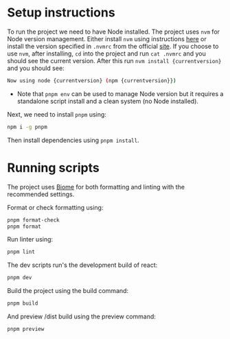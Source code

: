 # Setup instructions

To run the project we need to have Node installed. The project uses `nvm` for Node version management. Either install `nvm` using instructions [here](https://github.com/nvm-sh/nvm?tab=readme-ov-file#installing-and-updating) or install the version specified in `.nvmrc` from the official [site](https://nodejs.org/en/download). If you choose to use `nvm`, after installing, `cd` into the project and run `cat .nvmrc` and you should see the current version. After this run `nvm install {currentversion}` and you should see:

```bash
Now using node {currentversion} (npm {currentversion}})
```
* Note that `pnpm env` can be used to manage Node version but it requires a standalone script install and a clean system (no Node installed). 

Next, we need to install `pnpm` using:

```bash
npm i -g pnpm
```

Then install dependencies using `pnpm install`.

# Running scripts 

The project uses [Biome](https://biomejs.dev/) for both formatting and linting with the recommended settings.

Format or check formatting using:

```bash
pnpm format-check
pnpm format
```
Run linter using:

```bash
pnpm lint
```

The dev scripts run's the development build of react:

```bash
pnpm dev
```

Build the project using the build command:

```bash
pnpm build
```

And preview /dist build using the preview command:

```bash
pnpm preview
```
